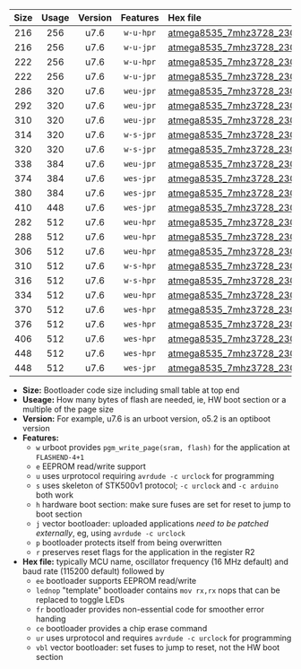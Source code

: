 |Size|Usage|Version|Features|Hex file|
|:-:|:-:|:-:|:-:|:--|
|216|256|u7.6|`w-u-hpr`|[atmega8535_7mhz3728_230400bps_ur.hex](https://raw.githubusercontent.com/stefanrueger/urboot/main/atmega8535_7mhz3728_230400bps_ur.hex)|
|216|256|u7.6|`w-u-jpr`|[atmega8535_7mhz3728_230400bps_ur_vbl.hex](https://raw.githubusercontent.com/stefanrueger/urboot/main/atmega8535_7mhz3728_230400bps_ur_vbl.hex)|
|222|256|u7.6|`w-u-hpr`|[atmega8535_7mhz3728_230400bps_lednop_ur.hex](https://raw.githubusercontent.com/stefanrueger/urboot/main/atmega8535_7mhz3728_230400bps_lednop_ur.hex)|
|222|256|u7.6|`w-u-jpr`|[atmega8535_7mhz3728_230400bps_lednop_ur_vbl.hex](https://raw.githubusercontent.com/stefanrueger/urboot/main/atmega8535_7mhz3728_230400bps_lednop_ur_vbl.hex)|
|286|320|u7.6|`weu-jpr`|[atmega8535_7mhz3728_230400bps_ee_ur_vbl.hex](https://raw.githubusercontent.com/stefanrueger/urboot/main/atmega8535_7mhz3728_230400bps_ee_ur_vbl.hex)|
|292|320|u7.6|`weu-jpr`|[atmega8535_7mhz3728_230400bps_ee_lednop_ur_vbl.hex](https://raw.githubusercontent.com/stefanrueger/urboot/main/atmega8535_7mhz3728_230400bps_ee_lednop_ur_vbl.hex)|
|310|320|u7.6|`weu-jpr`|[atmega8535_7mhz3728_230400bps_ee_lednop_fr_ur_vbl.hex](https://raw.githubusercontent.com/stefanrueger/urboot/main/atmega8535_7mhz3728_230400bps_ee_lednop_fr_ur_vbl.hex)|
|314|320|u7.6|`w-s-jpr`|[atmega8535_7mhz3728_230400bps_vbl.hex](https://raw.githubusercontent.com/stefanrueger/urboot/main/atmega8535_7mhz3728_230400bps_vbl.hex)|
|320|320|u7.6|`w-s-jpr`|[atmega8535_7mhz3728_230400bps_lednop_vbl.hex](https://raw.githubusercontent.com/stefanrueger/urboot/main/atmega8535_7mhz3728_230400bps_lednop_vbl.hex)|
|338|384|u7.6|`weu-jpr`|[atmega8535_7mhz3728_230400bps_ee_lednop_fr_ce_ur_vbl.hex](https://raw.githubusercontent.com/stefanrueger/urboot/main/atmega8535_7mhz3728_230400bps_ee_lednop_fr_ce_ur_vbl.hex)|
|374|384|u7.6|`wes-jpr`|[atmega8535_7mhz3728_230400bps_ee_vbl.hex](https://raw.githubusercontent.com/stefanrueger/urboot/main/atmega8535_7mhz3728_230400bps_ee_vbl.hex)|
|380|384|u7.6|`wes-jpr`|[atmega8535_7mhz3728_230400bps_ee_lednop_vbl.hex](https://raw.githubusercontent.com/stefanrueger/urboot/main/atmega8535_7mhz3728_230400bps_ee_lednop_vbl.hex)|
|410|448|u7.6|`wes-jpr`|[atmega8535_7mhz3728_230400bps_ee_lednop_fr_vbl.hex](https://raw.githubusercontent.com/stefanrueger/urboot/main/atmega8535_7mhz3728_230400bps_ee_lednop_fr_vbl.hex)|
|282|512|u7.6|`weu-hpr`|[atmega8535_7mhz3728_230400bps_ee_ur.hex](https://raw.githubusercontent.com/stefanrueger/urboot/main/atmega8535_7mhz3728_230400bps_ee_ur.hex)|
|288|512|u7.6|`weu-hpr`|[atmega8535_7mhz3728_230400bps_ee_lednop_ur.hex](https://raw.githubusercontent.com/stefanrueger/urboot/main/atmega8535_7mhz3728_230400bps_ee_lednop_ur.hex)|
|306|512|u7.6|`weu-hpr`|[atmega8535_7mhz3728_230400bps_ee_lednop_fr_ur.hex](https://raw.githubusercontent.com/stefanrueger/urboot/main/atmega8535_7mhz3728_230400bps_ee_lednop_fr_ur.hex)|
|310|512|u7.6|`w-s-hpr`|[atmega8535_7mhz3728_230400bps.hex](https://raw.githubusercontent.com/stefanrueger/urboot/main/atmega8535_7mhz3728_230400bps.hex)|
|316|512|u7.6|`w-s-hpr`|[atmega8535_7mhz3728_230400bps_lednop.hex](https://raw.githubusercontent.com/stefanrueger/urboot/main/atmega8535_7mhz3728_230400bps_lednop.hex)|
|334|512|u7.6|`weu-hpr`|[atmega8535_7mhz3728_230400bps_ee_lednop_fr_ce_ur.hex](https://raw.githubusercontent.com/stefanrueger/urboot/main/atmega8535_7mhz3728_230400bps_ee_lednop_fr_ce_ur.hex)|
|370|512|u7.6|`wes-hpr`|[atmega8535_7mhz3728_230400bps_ee.hex](https://raw.githubusercontent.com/stefanrueger/urboot/main/atmega8535_7mhz3728_230400bps_ee.hex)|
|376|512|u7.6|`wes-hpr`|[atmega8535_7mhz3728_230400bps_ee_lednop.hex](https://raw.githubusercontent.com/stefanrueger/urboot/main/atmega8535_7mhz3728_230400bps_ee_lednop.hex)|
|406|512|u7.6|`wes-hpr`|[atmega8535_7mhz3728_230400bps_ee_lednop_fr.hex](https://raw.githubusercontent.com/stefanrueger/urboot/main/atmega8535_7mhz3728_230400bps_ee_lednop_fr.hex)|
|448|512|u7.6|`wes-hpr`|[atmega8535_7mhz3728_230400bps_ee_lednop_fr_ce.hex](https://raw.githubusercontent.com/stefanrueger/urboot/main/atmega8535_7mhz3728_230400bps_ee_lednop_fr_ce.hex)|
|448|512|u7.6|`wes-jpr`|[atmega8535_7mhz3728_230400bps_ee_lednop_fr_ce_vbl.hex](https://raw.githubusercontent.com/stefanrueger/urboot/main/atmega8535_7mhz3728_230400bps_ee_lednop_fr_ce_vbl.hex)|

- **Size:** Bootloader code size including small table at top end
- **Useage:** How many bytes of flash are needed, ie, HW boot section or a multiple of the page size
- **Version:** For example, u7.6 is an urboot version, o5.2 is an optiboot version
- **Features:**
  + `w` urboot provides `pgm_write_page(sram, flash)` for the application at `FLASHEND-4+1`
  + `e` EEPROM read/write support
  + `u` uses urprotocol requiring `avrdude -c urclock` for programming
  + `s` uses skeleton of STK500v1 protocol; `-c urclock` and `-c arduino` both work
  + `h` hardware boot section: make sure fuses are set for reset to jump to boot section
  + `j` vector bootloader: uploaded applications *need to be patched externally*, eg, using `avrdude -c urclock`
  + `p` bootloader protects itself from being overwritten
  + `r` preserves reset flags for the application in the register R2
- **Hex file:** typically MCU name, oscillator frequency (16 MHz default) and baud rate (115200 default) followed by
  + `ee` bootloader supports EEPROM read/write
  + `lednop` "template" bootloader contains `mov rx,rx` nops that can be replaced to toggle LEDs
  + `fr` bootloader provides non-essential code for smoother error handing
  + `ce` bootloader provides a chip erase command
  + `ur` uses urprotocol and requires `avrdude -c urclock` for programming
  + `vbl` vector bootloader: set fuses to jump to reset, not the HW boot section
